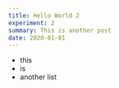 ```yaml
---
title: Hello World 2
experiment: 2
summary: This is another post
date: 2020-01-01
---
```


- this
- is
- another list
